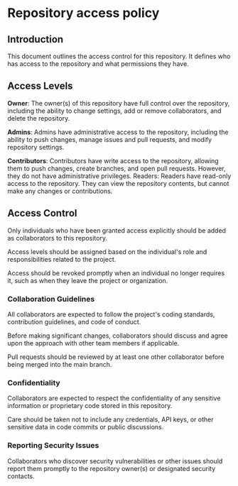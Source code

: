 # Repository access policy

## Introduction

This document outlines the access control for this repository. It defines who has access to the repository and what permissions they have.

## Access Levels

**Owner**: The owner(s) of this repository have full control over the repository, including the ability to change settings, add or remove collaborators, and delete the repository.

**Admins**: Admins have administrative access to the repository, including the ability to push changes, manage issues and pull requests, and modify repository settings.

**Contributors**: Contributors have write access to the repository, allowing them to push changes, create branches, and open pull requests. However, they do not have administrative privileges.
Readers: Readers have read-only access to the repository. They can view the repository contents, but cannot make any changes or contributions.

## Access Control
Only individuals who have been granted access explicitly should be added as collaborators to this repository.

Access levels should be assigned based on the individual's role and responsibilities related to the project.

Access should be revoked promptly when an individual no longer requires it, such as when they leave the project or organization.

### Collaboration Guidelines
All collaborators are expected to follow the project's coding standards, contribution guidelines, and code of conduct.

Before making significant changes, collaborators should discuss and agree upon the approach with other team members if applicable.

Pull requests should be reviewed by at least one other collaborator before being merged into the main branch.

### Confidentiality
Collaborators are expected to respect the confidentiality of any sensitive information or proprietary code stored in this repository.

Care should be taken not to include any credentials, API keys, or other sensitive data in code commits or public discussions.

### Reporting Security Issues
Collaborators who discover security vulnerabilities or other issues should report them promptly to the repository owner(s) or designated security contacts.

